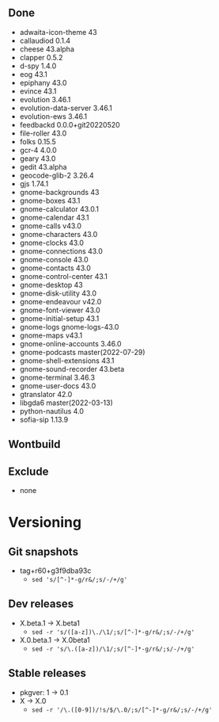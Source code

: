 ## Done
- adwaita-icon-theme 43
- callaudiod 0.1.4
- cheese 43.alpha
- clapper 0.5.2
- d-spy 1.4.0
- eog 43.1
- epiphany 43.0
- evince 43.1
- evolution 3.46.1
- evolution-data-server 3.46.1
- evolution-ews 3.46.1
- feedbackd 0.0.0+git20220520
- file-roller 43.0
- folks 0.15.5
- gcr-4 4.0.0
- geary 43.0
- gedit 43.alpha
- geocode-glib-2 3.26.4
- gjs 1.74.1
- gnome-backgrounds 43
- gnome-boxes 43.1
- gnome-calculator 43.0.1
- gnome-calendar 43.1
- gnome-calls v43.0
- gnome-characters 43.0
- gnome-clocks 43.0
- gnome-connections 43.0
- gnome-console 43.0
- gnome-contacts 43.0
- gnome-control-center 43.1
- gnome-desktop 43
- gnome-disk-utility 43.0
- gnome-endeavour v42.0
- gnome-font-viewer 43.0
- gnome-initial-setup 43.1
- gnome-logs gnome-logs-43.0
- gnome-maps v43.1
- gnome-online-accounts 3.46.0
- gnome-podcasts master(2022-07-29)
- gnome-shell-extensions 43.1
- gnome-sound-recorder 43.beta
- gnome-terminal 3.46.3
- gnome-user-docs 43.0
- gtranslator 42.0
- libgda6 master(2022-03-13)
- python-nautilus 4.0
- sofia-sip 1.13.9

## Wontbuild

## Exclude
- none

# Versioning
## Git snapshots
* tag+r60+g3f9dba93c
  * `sed 's/[^-]*-g/r&/;s/-/+/g'`

## Dev releases
* X.beta.1 -> X.beta1
  * `sed -r 's/([a-z])\./\1/;s/[^-]*-g/r&/;s/-/+/g'`
* X.0.beta.1 -> X.0beta1
  * `sed -r 's/\.([a-z])/\1/;s/[^-]*-g/r&/;s/-/+/g'`

## Stable releases
* pkgver: 1 -> 0.1
* X -> X.0
  * `sed -r '/\.([0-9])/!s/$/\.0/;s/[^-]*-g/r&/;s/-/+/g'`